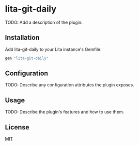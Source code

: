 # lita-git-daily

TODO: Add a description of the plugin.

## Installation

Add lita-git-daily to your Lita instance's Gemfile:

``` ruby
gem "lita-git-daily"
```

## Configuration

TODO: Describe any configuration attributes the plugin exposes.

## Usage

TODO: Describe the plugin's features and how to use them.

## License

[MIT](http://opensource.org/licenses/MIT)
